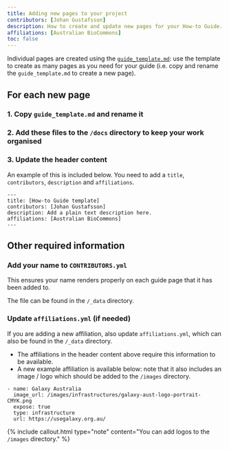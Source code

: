 ```yaml
---
title: Adding new pages to your project
contributors: [Johan Gustafsson]
description: How to create and update new pages for your How-to Guide.
affiliations: [Australian BioCommons]
toc: false
---
```



Individual pages are created using the [`guide_template.md`](docs/guide_template.md): use the template to create as many pages as you need for your guide (i.e. copy and rename the `guide_template.md` to create a new page).

## For each new page

### 1. Copy `guide_template.md` and rename it

### 2. Add these files to the `/docs` directory to keep your work organised

### 3. Update the header content

An example of this is included below. You need to add a `title`, `contributors`, `description` and `affiliations`.

```
---
title: [How-to Guide template]
contributors: [Johan Gustafsson]
description: Add a plain text description here.
affiliations: [Australian BioCommons]
---   
```


## Other required information

### Add your name to `CONTRIBUTORS.yml`

This ensures your name renders properly on each guide page that it has been added to. 

The file can be found in the `/_data` directory.

###  Update `affiliations.yml` (if needed)

If you are adding a new affiliation, also update `affiliations.yml`, which can also be found in the `/_data` directory. 
   - The affiliations in the header content above require this information to be available. 
   - A new example affiliation is available below: note that it also includes an image / logo which should be added to the `/images` directory.

```
- name: Galaxy Australia
  image_url: /images/infrastructures/galaxy-aust-logo-portrait-CMYK.png
  expose: true
  type: infrastructure
  url: https://usegalaxy.org.au/
```

{% include callout.html type="note" content="You can add logos to the `/images` directory." %}

